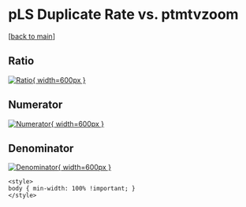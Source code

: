 # pLS Duplicate Rate vs. ptmtvzoom

[[back to main](./)]



## Ratio

[![Ratio](../mtv/var/pLS_duplrate_ptmtvzoom.png){ width=600px }](../mtv/var/pLS_duplrate_ptmtvzoom.pdf)

## Numerator

[![Numerator](../mtv/num/pLS_duplrate_ptmtvzoom_num0.png){ width=600px }](../mtv/num/pLS_duplrate_ptmtvzoom_num0.pdf)

## Denominator

[![Denominator](../mtv/den/pLS_duplrate_ptmtvzoom_den.png){ width=600px }](../mtv/den/pLS_duplrate_ptmtvzoom_den.pdf)


``` {=html}
<style>
body { min-width: 100% !important; }
</style>
```
